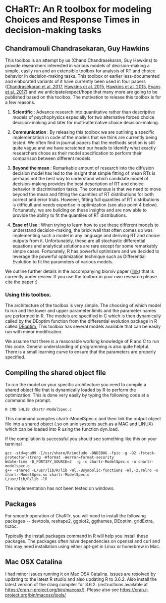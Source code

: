 # CHaRTr: An R toolbox for modeling Choices and Response Times in decision-making tasks
## Chandramouli Chandrasekaran, Guy Hawkins

This toolbox is an attempt by us (Chand Chandrasekaran, Guy Hawkins) to provide researchers interested in various models of decision-making a simple, easily run and an extensible toolbox for analysis of RT and choice behavior in decision-making tasks. This toolbox or earlier less-documented and elaborated variants of it have currently been used in four papers ([Chandrasekaran et al. 2017](https://www.nature.com/articles/s41467-017-00715-0), [Hawkins et al. 2015](http://www.physiology.org/doi/10.1152/jn.00088.2015), [Hawkins et al. 2015](https://doi.org/10.1523/JNEUROSCI.2410-14.2015), [Evans et al. 2017](https://www.nature.com/articles/s41598-017-16694-7)) and we anticipate/expect/hope that many more are going to be published based on this toolbox. The motivation to release this toolbox is for a few reasons.

1. <b> Scientific </b>: Advance research into quantitative rather than descriptive models of psychophysics especially for two alternative forced choice decision-making and later for multi-alternative choice decision-making.

2. <b> Communication </b>: By releasing this toolbox we are outlining a specific implementation in code of the models that we think are currently being tested. We often find in journal papers that the methods section is still quite vague and we have scratched our heads to identify what exactly researchers chose as their model specification to perform their comparison between different models.

3. <b> Beyond the mean </b>: Remarkable amount of research into the diffusion decision model has led to the insight that simple fitting of mean RTs is perhaps not the best way to understand which candidate model of decision-making provides the best description of RT and choice behavior in discrimination tasks. The consensus is that we need to move beyond the mean and fitting the quantiles of RT distributions for both correct and error trials. However, fitting full quantiles of RT distributions is difficult and needs expertise in optimization (see also point 4 below). Fortunately, we are building on these insights and are now able to provide the ability to fit the quantiles of RT distributions.

4. <b> Ease of Use </b>: When trying to learn how to use these different models to understand decision-making, the brick wall that often comes up was implementing such a model in any language and deriving RT and choice outputs from it. Unfortunately, these are all stochastic differential equations and analytical solutions are rare except for some remarkably simple cases. Fortunately, R has powerful optimizers and we decided to leverage the powerful optimization technique such as Differential Evolution to fit the parameters of various models.

We outline further details in the accompanying biorxiv paper ([link](https://www.biorxiv.org/content/10.1101/570184v1)) that is currently under review. If you use the toolbox in your own research please cite the paper :)

### Using this toolbox. 

The architecture of the toolbox is very simple. The choosing of which model to run and the lower and upper parameter limits and the parameter names are performed in R. The models are specified in C which is then dynamically called by the DEoptim function from the differential evolution package in R called [DEoptim](https://cran.r-project.org/web/packages/DEoptim/index.html), This toolbox has several models available that can be easily run with minor modification.

We assume that there is a reasonable working knowledge of R and C to run this code. General understanding of programming is also quite helpful. There is a small learning curve to ensure that the parameters are properly specified.

## Compiling the shared object file

To run the model on your specific architecture you need to compile a shared object file that is dynamically loaded by R to perform the optimization. This is done very easily by typing the following code at a command line prompt. 

```
R CMD SHLIB chartr-ModelSpec.c
```

This command compiles chartr-ModelSpec.c and then link the output object file into a shared object (.so on unix systems such as a MAC and LINUX) which can be loaded into R using the function dyn.load.

If the compilation is successful you should see something like this on your terminal

```
gcc -std=gnu99 -I/usr/share/R/include -DNDEBUG -fpic -g -O2 -fstack-protector-strong -Wformat -Werror=format-security 
Wdate-time -D_FORTIFY_SOURCE=2  -g -c chartr-ModelSpec.c -o chartr-modelspec.o
g++ -shared -L/usr/lib/R/lib -Wl,-Bsymbolic-functions -Wl,-z,relro -o chartr-ModelSpec.so chartr-ModelSpec.o 
L/usr/lib/R/lib -lR

```

The implementation has not been tested on windows.

## Packages

For smooth operation of ChaRTr, you will need to install the following packages -- devtools, reshape2, ggplot2, ggthemes, DEoptim, gridExtra, tictoc.

Typically the install.packages command in R will help you install these packages. The packages often have dependencies on openssl and curl and this may need installation using either apt-get in Linux or homebrew in Mac.

## Mac OSX Catalina 

I had minor issues running it on Mac OSX Catalina. Issues are resolved by updating to the latest R studio and also updating R to 3.6.2. Also install the latest version of the clang compiler for 3.6.2.  (instructions available at https://cran.r-project.org/bin/macosx/). Please also see https://cran.r-project.org/bin/macosx/tools/
